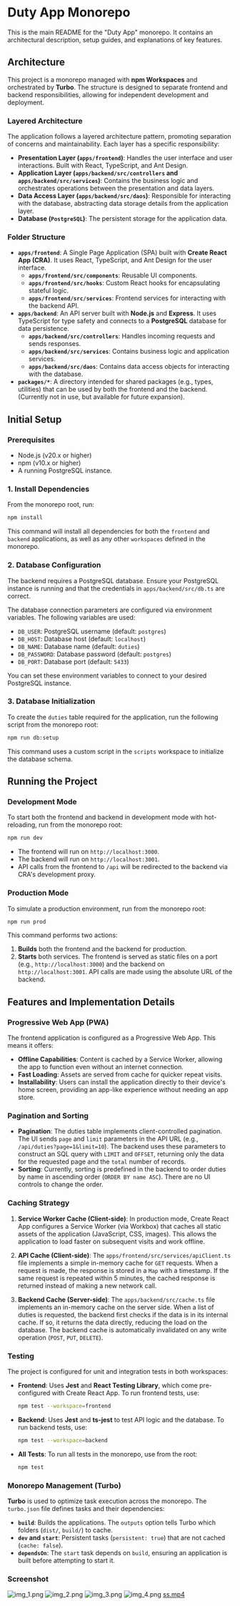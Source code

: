 # Duty App Monorepo

This is the main README for the "Duty App" monorepo. It contains an architectural description, setup guides, and explanations of key features.

## Architecture

This project is a monorepo managed with **npm Workspaces** and orchestrated by **Turbo**. The structure is designed to separate frontend and backend responsibilities, allowing for independent development and deployment.

### Layered Architecture

The application follows a layered architecture pattern, promoting separation of concerns and maintainability. Each layer has a specific responsibility:

- **Presentation Layer (`apps/frontend`)**: Handles the user interface and user interactions. Built with React, TypeScript, and Ant Design.
- **Application Layer (`apps/backend/src/controllers` and `apps/backend/src/services`)**: Contains the business logic and orchestrates operations between the presentation and data layers.
- **Data Access Layer (`apps/backend/src/daos`)**: Responsible for interacting with the database, abstracting data storage details from the application layer.
- **Database (`PostgreSQL`)**: The persistent storage for the application data.

### Folder Structure

- **`apps/frontend`**: A Single Page Application (SPA) built with **Create React App (CRA)**. It uses React, TypeScript, and Ant Design for the user interface.
  - **`apps/frontend/src/components`**: Reusable UI components.
  - **`apps/frontend/src/hooks`**: Custom React hooks for encapsulating stateful logic.
  - **`apps/frontend/src/services`**: Frontend services for interacting with the backend API.
- **`apps/backend`**: An API server built with **Node.js** and **Express**. It uses TypeScript for type safety and connects to a **PostgreSQL** database for data persistence.
  - **`apps/backend/src/controllers`**: Handles incoming requests and sends responses.
  - **`apps/backend/src/services`**: Contains business logic and application services.
  - **`apps/backend/src/daos`**: Contains data access objects for interacting with the database.
- **`packages/*`**: A directory intended for shared packages (e.g., types, utilities) that can be used by both the frontend and the backend. (Currently not in use, but available for future expansion).

## Initial Setup

### Prerequisites

- Node.js (v20.x or higher)
- npm (v10.x or higher)
- A running PostgreSQL instance.

### 1. Install Dependencies

From the monorepo root, run:

```sh
npm install
```

This command will install all dependencies for both the `frontend` and `backend` applications, as well as any other `workspaces` defined in the monorepo.

### 2. Database Configuration

The backend requires a PostgreSQL database. Ensure your PostgreSQL instance is running and that the credentials in `apps/backend/src/db.ts` are correct.

The database connection parameters are configured via environment variables. The following variables are used:

*   `DB_USER`: PostgreSQL username (default: `postgres`)
*   `DB_HOST`: Database host (default: `localhost`)
*   `DB_NAME`: Database name (default: `duties`)
*   `DB_PASSWORD`: Database password (default: `postgres`)
*   `DB_PORT`: Database port (default: `5433`)

You can set these environment variables to connect to your desired PostgreSQL instance.

### 3. Database Initialization

To create the `duties` table required for the application, run the following script from the monorepo root:

```sh
npm run db:setup
```

This command uses a custom script in the `scripts` workspace to initialize the database schema.

## Running the Project

### Development Mode

To start both the frontend and backend in development mode with hot-reloading, run from the monorepo root:

```sh
npm run dev
```

- The frontend will run on `http://localhost:3000`.
- The backend will run on `http://localhost:3001`.
- API calls from the frontend to `/api` will be redirected to the backend via CRA's development proxy.

### Production Mode

To simulate a production environment, run from the monorepo root:

```sh
npm run prod
```

This command performs two actions:

1.  **Builds** both the frontend and the backend for production.
2.  **Starts** both services. The frontend is served as static files on a port (e.g., `http://localhost:3000`) and the backend on `http://localhost:3001`. API calls are made using the absolute URL of the backend.

## Features and Implementation Details

### Progressive Web App (PWA)

The frontend application is configured as a Progressive Web App. This means it offers:

- **Offline Capabilities**: Content is cached by a Service Worker, allowing the app to function even without an internet connection.
- **Fast Loading**: Assets are served from cache for quicker repeat visits.
- **Installability**: Users can install the application directly to their device's home screen, providing an app-like experience without needing an app store.

### Pagination and Sorting

- **Pagination**: The duties table implements client-controlled pagination. The UI sends `page` and `limit` parameters in the API URL (e.g., `/api/duties?page=1&limit=10`). The backend uses these parameters to construct an SQL query with `LIMIT` and `OFFSET`, returning only the data for the requested page and the `total` number of records.
- **Sorting**: Currently, sorting is predefined in the backend to order duties by name in ascending order (`ORDER BY name ASC`). There are no UI controls to change the order.

### Caching Strategy

1.  **Service Worker Cache (Client-side)**: In production mode, Create React App configures a Service Worker (via Workbox) that caches all static assets of the application (JavaScript, CSS, images). This allows the application to load faster on subsequent visits and work offline.

2.  **API Cache (Client-side)**: The `apps/frontend/src/services/apiClient.ts` file implements a simple in-memory cache for `GET` requests. When a request is made, the response is stored in a `Map` with a timestamp. If the same request is repeated within 5 minutes, the cached response is returned instead of making a new network call.

3.  **Backend Cache (Server-side)**: The `apps/backend/src/cache.ts` file implements an in-memory cache on the server side. When a list of duties is requested, the backend first checks if the data is in its internal cache. If so, it returns the data directly, reducing the load on the database. The backend cache is automatically invalidated on any write operation (`POST`, `PUT`, `DELETE`).

### Testing

The project is configured for unit and integration tests in both workspaces:

- **Frontend**: Uses **Jest** and **React Testing Library**, which come pre-configured with Create React App. To run frontend tests, use:
  ```sh
  npm test --workspace=frontend
  ```
- **Backend**: Uses **Jest** and **ts-jest** to test API logic and the database. To run backend tests, use:
  ```sh
  npm test --workspace=backend
  ```
- **All Tests**: To run all tests in the monorepo, use from the root:
  ```sh
  npm test
  ```

### Monorepo Management (Turbo)

**Turbo** is used to optimize task execution across the monorepo. The `turbo.json` file defines tasks and their dependencies:

- **`build`**: Builds the applications. The `outputs` option tells Turbo which folders (`dist/`, `build/`) to cache.
- **`dev` and `start`**: Persistent tasks (`persistent: true`) that are not cached (`cache: false`).
- **`dependsOn`**: The `start` task depends on `build`, ensuring an application is built before attempting to start it.

### Screenshot

![img_1.png](apps/frontend/public/screenshots/img_1.png)
![img_2.png](apps/frontend/public/screenshots/img_2.png)
![img_3.png](apps/frontend/public/screenshots/img_3.png)
![img_4.png](apps/frontend/public/screenshots/img_4.png)
[ss.mp4](apps/frontend/public/screenshots/ss.mp4)